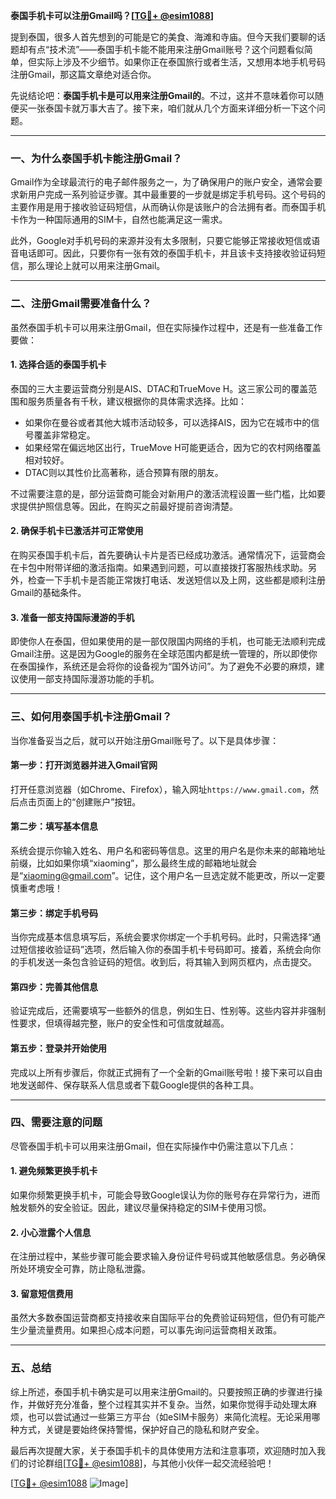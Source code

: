 **泰国手机卡可以注册Gmail吗？[[TG💪+ @esim1088](https://t.me/s/esim1088)]**

提到泰国，很多人首先想到的可能是它的美食、海滩和寺庙。但今天我们要聊的话题却有点“技术流”——泰国手机卡能不能用来注册Gmail账号？这个问题看似简单，但实际上涉及不少细节。如果你正在泰国旅行或者生活，又想用本地手机号码注册Gmail，那这篇文章绝对适合你。

先说结论吧：**泰国手机卡是可以用来注册Gmail的**。不过，这并不意味着你可以随便买一张泰国卡就万事大吉了。接下来，咱们就从几个方面来详细分析一下这个问题。

---

### 一、为什么泰国手机卡能注册Gmail？

Gmail作为全球最流行的电子邮件服务之一，为了确保用户的账户安全，通常会要求新用户完成一系列验证步骤。其中最重要的一步就是绑定手机号码。这个号码的主要作用是用于接收验证码短信，从而确认你是该账户的合法拥有者。而泰国手机卡作为一种国际通用的SIM卡，自然也能满足这一需求。

此外，Google对手机号码的来源并没有太多限制，只要它能够正常接收短信或语音电话即可。因此，只要你有一张有效的泰国手机卡，并且该卡支持接收验证码短信，那么理论上就可以用来注册Gmail。

---

### 二、注册Gmail需要准备什么？

虽然泰国手机卡可以用来注册Gmail，但在实际操作过程中，还是有一些准备工作要做：

#### 1. **选择合适的泰国手机卡**
   泰国的三大主要运营商分别是AIS、DTAC和TrueMove H。这三家公司的覆盖范围和服务质量各有千秋，建议根据你的具体需求选择。比如：
   - 如果你在曼谷或者其他大城市活动较多，可以选择AIS，因为它在城市中的信号覆盖非常稳定。
   - 如果经常在偏远地区出行，TrueMove H可能更适合，因为它的农村网络覆盖相对较好。
   - DTAC则以其性价比高著称，适合预算有限的朋友。

   不过需要注意的是，部分运营商可能会对新用户的激活流程设置一些门槛，比如要求提供护照信息等。因此，在购买之前最好提前咨询清楚。

#### 2. **确保手机卡已激活并可正常使用**
   在购买泰国手机卡后，首先要确认卡片是否已经成功激活。通常情况下，运营商会在卡包中附带详细的激活指南。如果遇到问题，可以直接拨打客服热线求助。另外，检查一下手机卡是否能正常拨打电话、发送短信以及上网，这些都是顺利注册Gmail的基础条件。

#### 3. **准备一部支持国际漫游的手机**
   即使你人在泰国，但如果使用的是一部仅限国内网络的手机，也可能无法顺利完成Gmail注册。这是因为Google的服务在全球范围内都是统一管理的，所以即使你在泰国操作，系统还是会将你的设备视为“国外访问”。为了避免不必要的麻烦，建议使用一部支持国际漫游功能的手机。

---

### 三、如何用泰国手机卡注册Gmail？

当你准备妥当之后，就可以开始注册Gmail账号了。以下是具体步骤：

#### 第一步：打开浏览器并进入Gmail官网
   打开任意浏览器（如Chrome、Firefox），输入网址`https://www.gmail.com`，然后点击页面上的“创建账户”按钮。

#### 第二步：填写基本信息
   系统会提示你输入姓名、用户名和密码等信息。这里的用户名是你未来的邮箱地址前缀，比如如果你填“xiaoming”，那么最终生成的邮箱地址就会是“xiaoming@gmail.com”。记住，这个用户名一旦选定就不能更改，所以一定要慎重考虑哦！

#### 第三步：绑定手机号码
   当你完成基本信息填写后，系统会要求你绑定一个手机号码。此时，只需选择“通过短信接收验证码”选项，然后输入你的泰国手机卡号码即可。接着，系统会向你的手机发送一条包含验证码的短信。收到后，将其输入到网页框内，点击提交。

#### 第四步：完善其他信息
   验证完成后，还需要填写一些额外的信息，例如生日、性别等。这些内容并非强制性要求，但填得越完整，账户的安全性和可信度就越高。

#### 第五步：登录并开始使用
   完成以上所有步骤后，你就正式拥有了一个全新的Gmail账号啦！接下来可以自由地发送邮件、保存联系人信息或者下载Google提供的各种工具。

---

### 四、需要注意的问题

尽管泰国手机卡可以用来注册Gmail，但在实际操作中仍需注意以下几点：

#### 1. **避免频繁更换手机卡**
   如果你频繁更换手机卡，可能会导致Google误认为你的账号存在异常行为，进而触发额外的安全验证。因此，建议尽量保持稳定的SIM卡使用习惯。

#### 2. **小心泄露个人信息**
   在注册过程中，某些步骤可能会要求输入身份证件号码或其他敏感信息。务必确保所处环境安全可靠，防止隐私泄露。

#### 3. **留意短信费用**
   虽然大多数泰国运营商都支持接收来自国际平台的免费验证码短信，但仍有可能产生少量流量费用。如果担心成本问题，可以事先询问运营商相关政策。

---

### 五、总结

综上所述，泰国手机卡确实是可以用来注册Gmail的。只要按照正确的步骤进行操作，并做好充分准备，整个过程其实并不复杂。当然，如果你觉得手动处理太麻烦，也可以尝试通过一些第三方平台（如eSIM卡服务）来简化流程。无论采用哪种方式，关键是要始终保持警惕，保护好自己的隐私和财产安全。

最后再次提醒大家，关于泰国手机卡的具体使用方法和注意事项，欢迎随时加入我们的讨论群组[[TG💪+ @esim1088](https://t.me/s/esim1088)]，与其他小伙伴一起交流经验吧！

[[TG💪+ @esim1088](https://t.me/s/esim1088) ![Image](https://i.postimg.cc/4NQfJmqS/Snipaste-2025-05-13-00-14-12.png)]